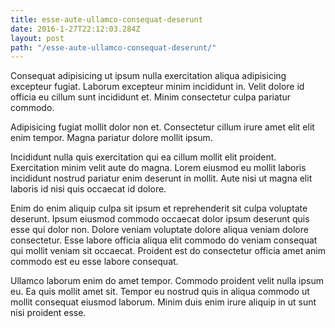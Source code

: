 ```yaml
---
title: esse-aute-ullamco-consequat-deserunt
date: 2016-1-27T22:12:03.284Z
layout: post
path: "/esse-aute-ullamco-consequat-deserunt/"
---
```


Consequat adipisicing ut ipsum nulla exercitation aliqua adipisicing excepteur fugiat. Laborum excepteur minim incididunt in. Velit dolore id officia eu cillum sunt incididunt et. Minim consectetur culpa pariatur commodo.

Adipisicing fugiat mollit dolor non et. Consectetur cillum irure amet elit elit enim tempor. Magna pariatur dolore mollit ipsum.

Incididunt nulla quis exercitation qui ea cillum mollit elit proident. Exercitation minim velit aute do magna. Lorem eiusmod eu mollit laboris incididunt nostrud pariatur enim deserunt in mollit. Aute nisi ut magna elit laboris id nisi quis occaecat id dolore.

Enim do enim aliquip culpa sit ipsum et reprehenderit sit culpa voluptate deserunt. Ipsum eiusmod commodo occaecat dolor ipsum deserunt quis esse qui dolor non. Dolore veniam voluptate dolore aliqua veniam dolore consectetur. Esse labore officia aliqua elit commodo do veniam consequat qui mollit veniam sit occaecat. Proident est do consectetur officia amet anim commodo est eu esse labore consequat.

Ullamco laborum enim do amet tempor. Commodo proident velit nulla ipsum eu. Ea quis mollit amet sit. Tempor eu nostrud quis in aliqua commodo ut mollit consequat eiusmod laborum. Minim duis enim irure aliquip in ut sunt nisi proident esse.
